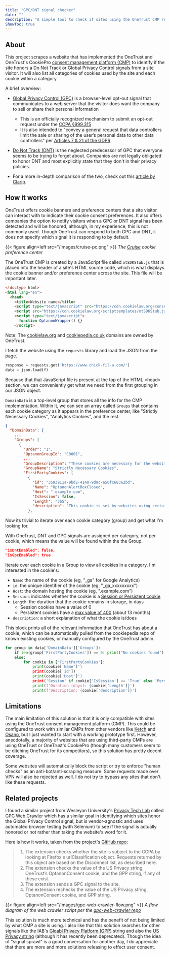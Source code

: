 ```yaml
---
title: "GPC/DNT signal checker"
date: ""
description: "A simple tool to check if sites using the OneTrust CMP respect GPC/DNT signals."
ShowToc: true
---
```


## About
This project scrapes a website that has implemented the OneTrust and OneTrust's CookiePro [consent management platform (CMP)](https://www.onetrust.com/cookiepro/) to identify if the site honors a Do Not Track or Global Privacy Control signals from a site visitor. It will also list all categories of cookies used by the site and each cookie within a category.

A brief overview:
* [Global Privacy Control (GPC)](https://globalprivacycontrol.org/) is a browser-level opt-out signal that communicates to a web server that the visitor does want the company to sell or share their personal information
  * This is an officially recognized mechanism to submit an opt-out request under the [CCPA §999.315](https://www.oag.ca.gov/sites/all/files/agweb/pdfs/privacy/oal-sub-final-text-of-regs.pdf) 
  * It is also intended to "convey a general request that data controllers limit the sale or sharing of the user’s personal data to other data controllers" per [Articles 7 & 21 of the GDPR](https://eur-lex.europa.eu/legal-content/EN/TXT/PDF/?uri=CELEX:32016R0679)
* [Do Not Track (DNT)](https://en.wikipedia.org/wiki/Do_Not_Track) is the neglected predecessor of GPC that everyone seems to be trying to forget about. Companies are not legally obligated to honor DNT and most explicitly state that they don't in their privacy policies.

* For a more in-depth comparison of the two, check out this [article by Clarip](https://www.clarip.com/data-privacy/what-is-global-privacy-control-and-why-does-it-matter/).


## How it works
OneTrust offers cookie banners and preference centers that a site visitor can interact with to indicate their cookie consent preferences. It also offers companies the option to notify visitors when a GPC or DNT signal has been detected and will be honored, although, in my experience, this is not commonly used. Though OneTrust can respond to both GPC and DNT, it does not specify which signal it is responding to by default.

{{< figure align=left src="/images/cruise-pc.png" >}}
*The [Cruise](https://getcruise.com/) cookie preference center*

The OneTrust CMP is created by a JavaScript file called `otSDKStub.js` that is placed into the header of a site's HTML source code, which is what displays the cookie banner and/or preference center across the site. This file will be important later.

``` html
<!doctype html>
<html lang="en">
  <head>
    <title>Website name</title>
    <script type="text/javascript" src="https://cdn.cookielaw.org/consent/xxxx-xxxx-xxxx-xxxx/OtAutoBlock.js"></script>
    <script src="https://cdn.cookielaw.org/scripttemplates/otSDKStub.js" type="text/javascript" charset="UTF-8" data-domain-script="xxxx-xxxx-xxxx-xxxx-xxxx"></script>
    <script type="text/javascript">
      function OptanonWrapper() {}
    </script>
```

Note: The [cookielaw.org](https://www.cookielaw.org/) and [cookiepedia.co.uk](https://cookiepedia.co.uk/eu-cookie-law) domains are owned by OneTrust.

I fetch the website using the `requests` library and load the JSON from the page.

``` python
response = requests.get('https://www.chick-fil-a.com/')
data = json.load(f)
```

Because that that JavaScript file is present at the top of the HTML \<head\> section, we can conveniently get what we need from the first grouping in our JSON object.

`DomainData` is a top-level group that stores all the info for the CMP implementation.
Within it, we can see an array called `Groups` that contains each cookie category as it appears in the preference center, like "Strictly Necessary Cookies", "Analytics Cookies", and the rest.
``` json
{
  "DomainData": {
    ...
    "Groups": [
      {
        "Order": "1",
        "OptanonGroupId": "C0001",
        ...
        "GroupDescription": "These cookies are necessary for the website to function and cannot be switched off in our systems. They are usually only set in response to actions made by you which amount to a request for services, such as setting your privacy preferences, logging in or filling in forms. You can set your browser to block or alert you about these cookies, but some parts of the site will not then work. These cookies do not store any personally identifiable information.",
        "GroupName": "Strictly Necessary Cookies",
        "FirstPartyCookies": [
          {
            "id": "3593911a-9bd2-4140-9d9c-a50fc68362bd",
            "Name": "OptanonAlertBoxClosed",
            "Host": ".example.com",
            "IsSession": false,
            "Length": "365",
            "description": "This cookie is set by websites using certain versions of the cookie law compliance solution from OneTrust.  It is set after visitors have seen a cookie information notice and in some cases only when they actively close the notice down.  It enables the website not to show the message more than once to a user.  The cookie has a one year lifespan and contains no personal information.",
          },         
```


Now its trivial to iterate over each cookie category (group) and get what I'm looking for.

With OneTrust, DNT and GPC signals are assigned per category, not per cookie, which means the value will be found within the the Group.

``` json
"IsDntEnabled": false,
"IsGpcEnabled": true
```
 
Iterate over each cookie in a Group to view all cookies in a category. I'm interested in the cookie's:
* `Name`: the name of the cookie (eg, "_ga" for Google Analytics)
* `id`: the unique identifier of the cookie (eg, "_ga_xxxxxxxxx")
* `Host`: the domain hosting the cookie (eg, ".example.com")
* `Session`: indicates whether the cookie is a [Session or Persistent cookie](https://secureprivacy.ai/blog/session-cookies-vs-persistent-cookies)
* `Length`: the duration that the cookie remains in storage, in days
  * Session cookies have a value of 0
  * Persistent cookies have a [max value of 400](https://developer.chrome.com/blog/cookie-max-age-expires/) (about 13 months)
* `description`: a short explanation of what the cookie is/does

This block prints all of the relevant information that OneTrust has about a cookie, which can be automatically pulled from the cookiepedia repo of known existing cookies, or manually configured by the OneTrust admin.
``` python
for group in data['DomainData']['Groups']:
    if len(group['FirstPartyCookies']) == 0: print("No cookies found")
    else:
        for cookie in ['FirstPartyCookies']:
            print(cookie['Name']')
            print(cookie['id'])
            print(cookie['Host']')
            print('Session' if cookie['IsSession'] == 'True' else 'Persistent')
            print(f'Duration (days): {cookie['Length']}')
            print(f'Description: {cookie['description']}')
```


## Limitations
The main limitation of this solution is that it is only compatible with sites using the OneTrust consent management platform (CMP). This could be configured to work with similar CMPs from other vendors like [Ketch](https://www.ketch.com/resources/cookie-consent-banner) and [Osano](https://www.osano.com/cookieconsent), but I just wanted to start with a working prototype first. However, anecdotally, a majority of websites that are using third-party CMPs are using OneTrust or OneTrust's CookiePro (though many customers seem to be ditching OneTrust for its competitors), so this solution has pretty decent coverage. 

Some websites will automatically block the script or try to enforce "human checks" as an anti-bot/anti-scraping measure. Some requests made over VPN will also be rejected as well. I do not try to bypass any sites that don't like these requests.

## Related projects
I found a similar project from Wesleyan University's [Privacy Tech Lab](https://privacytechlab.org/) called [GPC Web Crawler](https://github.com/privacy-tech-lab/gpc-web-crawler) which has a similar goal in identifying which sites honor the Global Privacy Control signal, but is vendor-agnostic and uses automated browser testing (with Selenium) to see if the signal is actually honored or not rather than taking the website's word for it.


Here is how it works, taken from the project's [GitHub repo](https://github.com/privacy-tech-lab/gpc-web-crawler):
>    1. The extension checks whether the site is subject to the CCPA by looking at Firefox's urlClassification object. Requests returned by this object are based on the Disconnect list, as described here.
>    2. The extension checks the value of the US Privacy string, OneTrust’s OptanonConsent cookie, and the GPP string, if any of these exist.
>   3. The extension sends a GPC signal to the site.
>    4. The extension rechecks the value of the US Privacy string, OptanonConsent cookie, and GPP string.

{{< figure align=left src="/images/gpc-web-crawler-flow.png" >}}
*A flow diagram of the web crawler script per the [gpc-web-crawler repo](https://github.com/privacy-tech-lab/gpc-web-crawler)*

This solution is much more technical and has the benefit of not being limited by what CMP a site is using. I also like that this solution searches for other signals like the IAB's [Gloabl Privacy Platform (GPP)](https://github.com/InteractiveAdvertisingBureau/Global-Privacy-Platform/blob/main/Core/Consent%20String%20Specification.md) string and also the [US Privacy string](https://github.com/InteractiveAdvertisingBureau/USPrivacy/blob/master/CCPA/US%20Privacy%20String.md) (although it has recently been deprecated). Though the idea of "signal sprawl" is a good conversation for another day, I do appreciate that there are more and more solutions releasing to effect user consent.